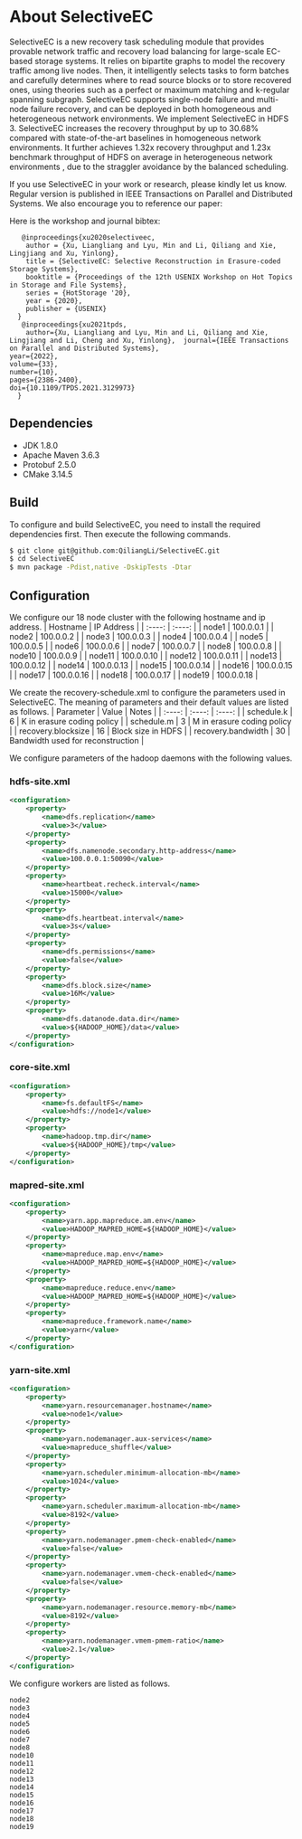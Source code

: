 # About SelectiveEC

SelectiveEC is a new recovery task scheduling module that provides provable network traffic and recovery load balancing for large-scale EC-based storage systems. It relies on bipartite graphs to model the recovery traffic among live nodes. Then, it intelligently selects tasks to form batches and carefully determines where to read source blocks or to store recovered ones, using theories such as a perfect or maximum matching and k-regular spanning subgraph. SelectiveEC supports single-node failure and multi-node failure  recovery, and can be deployed in both  homogeneous and heterogeneous network environments. We implement SelectiveEC in HDFS 3. SelectiveEC increases the recovery throughput by up to 30.68% compared with state-of-the-art baselines in homogeneous network environments.  It further achieves  1.32x  recovery throughput and 1.23x benchmark throughput  of HDFS on average in heterogeneous network environments , due to the straggler avoidance by the balanced scheduling.

If you use SelectiveEC in your work or research, please kindly let us know.  Regular version is published in IEEE Transactions on Parallel and Distributed Systems. We also encourage you to reference our paper:

Here is the workshop and journal bibtex:

       @inproceedings{xu2020selectiveec,
        author = {Xu, Liangliang and Lyu, Min and Li, Qiliang and Xie, Lingjiang and Xu, Yinlong},
        title = {SelectiveEC: Selective Reconstruction in Erasure-coded Storage Systems},
        booktitle = {Proceedings of the 12th USENIX Workshop on Hot Topics in Storage and File Systems},
        series = {HotStorage '20},
        year = {2020},
        publisher = {USENIX}
      } 
       @inproceedings{xu2021tpds,
        author={Xu, Liangliang and Lyu, Min and Li, Qiliang and Xie, Lingjiang and Li, Cheng and Xu, Yinlong},  journal={IEEE Transactions on Parallel and Distributed Systems},
	year={2022},
	volume={33},
	number={10},
	pages={2386-2400},
	doi={10.1109/TPDS.2021.3129973}
      }

## Dependencies

* JDK 1.8.0
* Apache Maven 3.6.3
* Protobuf 2.5.0
* CMake 3.14.5

## Build

To configure and build SelectiveEC, you need to install the required dependencies first. Then execute the following commands.
```bash
$ git clone git@github.com:QiliangLi/SelectiveEC.git
$ cd SelectiveEC
$ mvn package -Pdist,native -DskipTests -Dtar
```

## Configuration

We configure our 18 node cluster with the following hostname and ip address.
| Hostname | IP Address |
| :----: | :----: |
| node1 | 100.0.0.1 |
| node2 | 100.0.0.2 |
| node3 | 100.0.0.3 |
| node4 | 100.0.0.4 |
| node5 | 100.0.0.5 |
| node6 | 100.0.0.6 |
| node7 | 100.0.0.7 |
| node8 | 100.0.0.8 |
| node10 | 100.0.0.9 |
| node11 | 100.0.0.10 |
| node12 | 100.0.0.11 |
| node13 | 100.0.0.12 |
| node14 | 100.0.0.13 |
| node15 | 100.0.0.14 |
| node16 | 100.0.0.15 |
| node17 | 100.0.0.16 |
| node18 | 100.0.0.17 |
| node19 | 100.0.0.18 |

We create the recovery-schedule.xml to configure the parameters used in SelectiveEC. The meaning of parameters and their default values are listed as follows.
| Parameter | Value | Notes |
| :----: | :----: | :----: |
| schedule.k | 6 | K in erasure coding policy |
| schedule.m | 3 | M in erasure coding policy |
| recovery.blocksize | 16 | Block size in HDFS |
| recovery.bandwidth | 30 | Bandwidth used for reconstruction |

We configure parameters of the hadoop daemons with the following values.

### hdfs-site.xml

```xml
<configuration>
	<property>
        <name>dfs.replication</name>
        <value>3</value>
	</property>
	<property>
        <name>dfs.namenode.secondary.http-address</name>
        <value>100.0.0.1:50090</value>
	</property>
	<property>
        <name>heartbeat.recheck.interval</name>
        <value>15000</value>
	</property>
	<property>
        <name>dfs.heartbeat.interval</name>
        <value>3s</value>
	</property>
	<property>
  		<name>dfs.permissions</name>
  		<value>false</value>
	</property>
	<property>
		<name>dfs.block.size</name>
		<value>16M</value>
	</property>
	<property>
		<name>dfs.datanode.data.dir</name>
		<value>${HADOOP_HOME}/data</value>
	</property>
</configuration>
```

### core-site.xml

```xml
<configuration>
	<property>
        <name>fs.defaultFS</name>
        <value>hdfs://node1</value>
	</property>
	<property>
        <name>hadoop.tmp.dir</name>
        <value>${HADOOP_HOME}/tmp</value>
	</property>
</configuration>
```

### mapred-site.xml

```xml
<configuration>
	<property>
        <name>yarn.app.mapreduce.am.env</name>
        <value>HADOOP_MAPRED_HOME=${HADOOP_HOME}</value>
	</property>
	<property>
        <name>mapreduce.map.env</name>
        <value>HADOOP_MAPRED_HOME=${HADOOP_HOME}</value>
	</property>
	<property>
        <name>mapreduce.reduce.env</name>
        <value>HADOOP_MAPRED_HOME=${HADOOP_HOME}</value>
	</property>
	<property>
        <name>mapreduce.framework.name</name>
        <value>yarn</value>
	</property>
</configuration>
```

### yarn-site.xml

```xml
<configuration>
	<property>
        <name>yarn.resourcemanager.hostname</name>
        <value>node1</value>
	</property>
	<property>
        <name>yarn.nodemanager.aux-services</name>
        <value>mapreduce_shuffle</value>
	</property>
	<property>
        <name>yarn.scheduler.minimum-allocation-mb</name>
        <value>1024</value>
	</property>
	<property>
        <name>yarn.scheduler.maximum-allocation-mb</name>
        <value>8192</value>
	</property>
	<property>
        <name>yarn.nodemanager.pmem-check-enabled</name>
        <value>false</value>
	</property>
	<property>
        <name>yarn.nodemanager.vmem-check-enabled</name>
        <value>false</value>
	</property>
	<property>
        <name>yarn.nodemanager.resource.memory-mb</name>
        <value>8192</value>
	</property>
	<property>
        <name>yarn.nodemanager.vmem-pmem-ratio</name>
        <value>2.1</value>
	</property>
</configuration>
```

We configure workers are listed as follows.
```
node2
node3
node4
node5
node6
node7
node8
node10
node11
node12
node13
node14
node15
node16
node17
node18
node19
```
